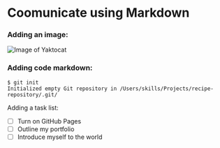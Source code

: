 # Coomunicate using Markdown

### Adding an image:
![Image of Yaktocat](https://octodex.github.com/images/yaktocat.png)

### Adding code markdown:
```
$ git init
Initialized empty Git repository in /Users/skills/Projects/recipe-repository/.git/
```
Adding a task list:
- [ ] Turn on GitHub Pages
- [ ] Outline my portfolio
- [ ] Introduce myself to the world
